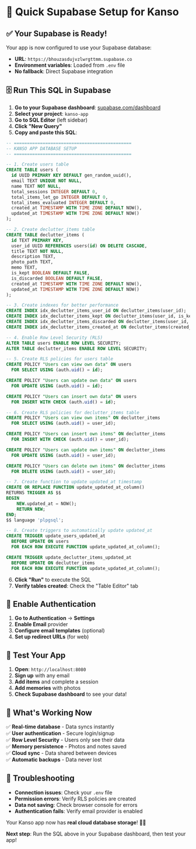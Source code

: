 # 🚀 Quick Supabase Setup for Kanso

## **✅ Your Supabase is Ready!**

Your app is now configured to use your Supabase database:
- **URL**: `https://bhouzasdujvzlwrgttmm.supabase.co`
- **Environment variables**: Loaded from `.env` file
- **No fallback**: Direct Supabase integration

## **🗄️ Run This SQL in Supabase**

1. **Go to your Supabase dashboard**: [supabase.com/dashboard](https://supabase.com/dashboard)
2. **Select your project**: `kanso-app`
3. **Go to SQL Editor** (left sidebar)
4. **Click "New Query"**
5. **Copy and paste this SQL**:

```sql
-- =============================================
-- KANSO APP DATABASE SETUP
-- =============================================

-- 1. Create users table
CREATE TABLE users (
  id UUID PRIMARY KEY DEFAULT gen_random_uuid(),
  email TEXT UNIQUE NOT NULL,
  name TEXT NOT NULL,
  total_sessions INTEGER DEFAULT 0,
  total_items_let_go INTEGER DEFAULT 0,
  total_items_evaluated INTEGER DEFAULT 0,
  created_at TIMESTAMP WITH TIME ZONE DEFAULT NOW(),
  updated_at TIMESTAMP WITH TIME ZONE DEFAULT NOW()
);

-- 2. Create declutter_items table
CREATE TABLE declutter_items (
  id TEXT PRIMARY KEY,
  user_id UUID REFERENCES users(id) ON DELETE CASCADE,
  title TEXT NOT NULL,
  description TEXT,
  photo_path TEXT,
  memo TEXT,
  is_kept BOOLEAN DEFAULT FALSE,
  is_discarded BOOLEAN DEFAULT FALSE,
  created_at TIMESTAMP WITH TIME ZONE DEFAULT NOW(),
  updated_at TIMESTAMP WITH TIME ZONE DEFAULT NOW()
);

-- 3. Create indexes for better performance
CREATE INDEX idx_declutter_items_user_id ON declutter_items(user_id);
CREATE INDEX idx_declutter_items_kept ON declutter_items(user_id, is_kept);
CREATE INDEX idx_declutter_items_discarded ON declutter_items(user_id, is_discarded);
CREATE INDEX idx_declutter_items_created_at ON declutter_items(created_at DESC);

-- 4. Enable Row Level Security (RLS)
ALTER TABLE users ENABLE ROW LEVEL SECURITY;
ALTER TABLE declutter_items ENABLE ROW LEVEL SECURITY;

-- 5. Create RLS policies for users table
CREATE POLICY "Users can view own data" ON users
  FOR SELECT USING (auth.uid() = id);

CREATE POLICY "Users can update own data" ON users
  FOR UPDATE USING (auth.uid() = id);

CREATE POLICY "Users can insert own data" ON users
  FOR INSERT WITH CHECK (auth.uid() = id);

-- 6. Create RLS policies for declutter_items table
CREATE POLICY "Users can view own items" ON declutter_items
  FOR SELECT USING (auth.uid() = user_id);

CREATE POLICY "Users can insert own items" ON declutter_items
  FOR INSERT WITH CHECK (auth.uid() = user_id);

CREATE POLICY "Users can update own items" ON declutter_items
  FOR UPDATE USING (auth.uid() = user_id);

CREATE POLICY "Users can delete own items" ON declutter_items
  FOR DELETE USING (auth.uid() = user_id);

-- 7. Create function to update updated_at timestamp
CREATE OR REPLACE FUNCTION update_updated_at_column()
RETURNS TRIGGER AS $$
BEGIN
    NEW.updated_at = NOW();
    RETURN NEW;
END;
$$ language 'plpgsql';

-- 8. Create triggers to automatically update updated_at
CREATE TRIGGER update_users_updated_at 
  BEFORE UPDATE ON users 
  FOR EACH ROW EXECUTE FUNCTION update_updated_at_column();

CREATE TRIGGER update_declutter_items_updated_at 
  BEFORE UPDATE ON declutter_items 
  FOR EACH ROW EXECUTE FUNCTION update_updated_at_column();
```

6. **Click "Run"** to execute the SQL
7. **Verify tables created**: Check the "Table Editor" tab

## **🔐 Enable Authentication**

1. **Go to Authentication** → **Settings**
2. **Enable Email** provider
3. **Configure email templates** (optional)
4. **Set up redirect URLs** (for web)

## **🧪 Test Your App**

1. **Open**: `http://localhost:8080`
2. **Sign up** with any email
3. **Add items** and complete a session
4. **Add memories** with photos
5. **Check Supabase dashboard** to see your data!

## **🎉 What's Working Now**

✅ **Real-time database** - Data syncs instantly  
✅ **User authentication** - Secure login/signup  
✅ **Row Level Security** - Users only see their data  
✅ **Memory persistence** - Photos and notes saved  
✅ **Cloud sync** - Data shared between devices  
✅ **Automatic backups** - Data never lost  

## **🔧 Troubleshooting**

- **Connection issues**: Check your `.env` file
- **Permission errors**: Verify RLS policies are created
- **Data not saving**: Check browser console for errors
- **Authentication fails**: Verify email provider is enabled

Your Kanso app now has **real cloud database storage**! 🌊✨

**Next step**: Run the SQL above in your Supabase dashboard, then test your app!
